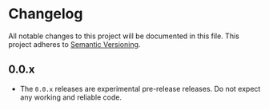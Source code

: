 # Changelog

All notable changes to this project will be documented in this file.
This project adheres to [Semantic Versioning](https://semver.org/spec/v2.0.0.html).

## 0.0.x

* The `0.0.x` releases are experimental pre-release releases. Do not expect any working and reliable code.
